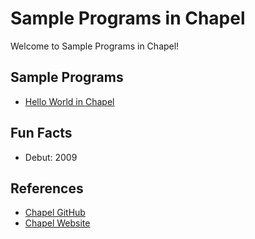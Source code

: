 # Sample Programs in Chapel

Welcome to Sample Programs in Chapel!

## Sample Programs

- [Hello World in Chapel][1]

## Fun Facts

- Debut: 2009

## References

- [Chapel GitHub][2]
- [Chapel Website][3]

[1]: https://github.com/TheRenegadeCoder/sample-programs/issues/782
[2]: https://github.com/chapel-lang/chapel
[3]: https://chapel-lang.org/
